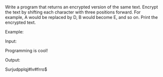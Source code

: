 Write a program that returns an encrypted version of the same text. Encrypt the text by shifting each character with three positions forward. For example, A would be replaced by D, B would become E, and so on. Print the encrypted text.




Example:



Input:

Programming is cool!





Output:

Surjudpplqj#lv#frro$